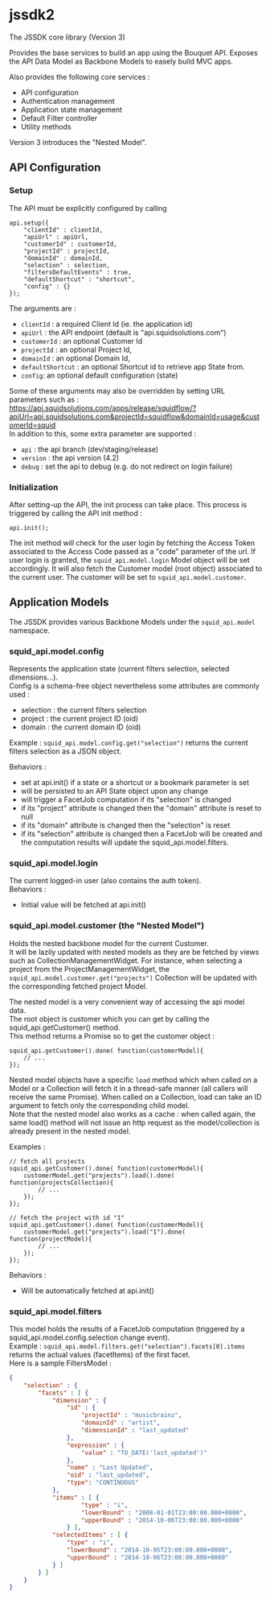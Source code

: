 jssdk2
======

The JSSDK core library (Version 3)

Provides the base services to build an app using the Bouquet API. 
Exposes the API Data Model as Backbone Models to easely build MVC apps.

Also provides the following core services :
* API configuration
* Authentication management
* Application state management
* Default Filter controller
* Utility methods

Version 3 introduces the "Nested Model".

## API Configuration

### Setup
The API must be explicitly configured by calling
```
api.setup({
    "clientId" : clientId,
	"apiUrl" : apiUrl,
	"customerId" : customerId,
    "projectId" : projectId,
    "domainId" : domainId,
    "selection" : selection,
    "filtersDefaultEvents" : true,
    "defaultShortcut" : "shortcut",
    "config" : {}
});
```

The arguments are :  
* `clientId` : a required Client Id (ie. the application id)
* `apiUrl` : the API endpoint (default is "api.squidsolutions.com")
* `customerId` : an optional Customer Id
* `projectId` : an optional Project Id,
* `domainId` : an optional Domain Id,
* `defaultShortcut` : an optional Shortcut id to retrieve app State from.
* `config`: an optional default configuration (state)

Some of these arguments may also be overridden by setting URL parameters such as :  
https://api.squidsolutions.com/apps/release/squidflow/?apiUrl=api.squidsolutions.com&projectId=squidflow&domainId=usage&customerId=squid  
In addition to this, some extra parameter are supported :  
* `api` : the api branch (dev/staging/release)
* `version` : the api version (4.2)
* `debug` : set the api to debug (e.g. do not redirect on login failure)

### Initialization
After setting-up the API, the init process can take place. 
This process is triggered by calling the API init method :
```
api.init();
```
The init method will check for the user login by fetching the Access Token associated to the Access Code passed as a "code" parameter of the url. 
If user login is granted, the `squid_api.model.login` Model object will be set accordingly. 
It will also fetch the Customer model (root object) associated to the current user.
The customer will be set to `squid_api.model.customer`.

## Application Models
The JSSDK provides various Backbone Models under the `squid_api.model` namespace.  

### squid_api.model.config 
Represents the application state (current filters selection, selected dimensions...).  
Config is a schema-free object nevertheless some attributes are commonly used :  
* selection : the current filters selection  
* project : the current project ID (oid)  
* domain : the current domain ID (oid)  

Example : ```squid_api.model.config.get("selection")``` returns the current filters selection as a JSON object.  

Behaviors :  
* set at api.init() if a state or a shortcut or a bookmark parameter is set  
* will be persisted to an API State object upon any change  
* will trigger a FacetJob computation if its "selection" is changed
* if its "project" attribute is changed then the "domain" attribute is reset to null
* if its "domain" attribute is changed then the "selection" is reset
* if its "selection" attribute is changed then a FacetJob will be created and the computation results will
update the squid_api.model.filters.

### squid_api.model.login
The current logged-in user (also contains the auth token).  
Behaviors :  
* Initial value will be fetched at api.init()  

### squid_api.model.customer (the "Nested Model")
Holds the nested backbone model for the current Customer.  
It will be lazily updated with nested models as they are be fetched by views such as CollectionManagementWidget.
For instance, when selecting a project from the ProjectManagementWidget, the  `squid_api.model.customer.get("projects")` Collection 
will be updated with the corresponding fetched project Model.  

The nested model is a very convenient way of accessing the api model data.  
The root object is customer which you can get by calling the squid_api.getCustomer() method.  
This method returns a Promise so to get the customer object :  
```
squid_api.getCustomer().done( function(customerModel){
	// ...
});
```
Nested model objects have a specific `load` method which when called on a Model or a Collection will fetch it in a thread-safe manner 
(all callers will receive the same Promise). When called on a Collection, load can take an ID argument to fetch only the corresponding child model.  
Note that the nested model also works as a cache : when called again, the same load() method will not issue an http request as the model/collection 
is already present in the nested model.  
  
Examples :
```
// fetch all projects
squid_api.getCustomer().done( function(customerModel){
	customerModel.get("projects").load().done( function(projectsCollection){
		// ...
	});
});
```
```
// fetch the project with id "1"
squid_api.getCustomer().done( function(customerModel){
	customerModel.get("projects").load("1").done( function(projectModel){
		// ...
	});
});
```


Behaviors :  
* Will be automatically fetched at api.init()  

### squid_api.model.filters
This model holds the results of a FacetJob computation (triggered by a squid_api.model.config.selection change event).  
Example : ```squid_api.model.filters.get("selection").facets[0].items``` returns the actual values (facetItems) of the first facet.  
Here is a sample FiltersModel :
```json
{
	"selection" : {
	    "facets" : [ {
	        "dimension" : {
	            "id" : {
	                "projectId" : "musicbrainz",
	                "domainId" : "artist",
	                "dimensionId" : "last_updated"
	            },
	            "expression" : {
	                "value" : "TO_DATE('last_updated')"
	            },
                "name" : "Last Updated",
                "oid" : "last_updated", 
                "type": "CONTINUOUS"
	        },
	        "items" : [ {
                	"type" : "i",
                	"lowerBound" : "2008-01-01T23:00:00.000+0000",
                	"upperBound" : "2014-10-06T23:00:00.000+0000"
            	} ],
	        "selectedItems" : [ {
	            "type" : "i",
	            "lowerBound" : "2014-10-05T23:00:00.000+0000",
	            "upperBound" : "2014-10-06T23:00:00.000+0000"
	        } ]
	    } ]
	}
}	
```
